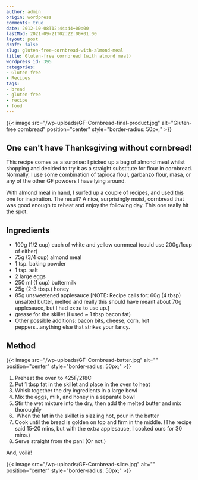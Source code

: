 ```yaml
---
author: admin
origin: wordpress
comments: true
date: 2012-10-08T12:44:44+00:00
lastMod: 2021-09-21T02:22:00+01:00
layout: post
draft: false
slug: gluten-free-cornbread-with-almond-meal
title: Gluten-free cornbread (with almond meal)
wordpress_id: 395
categories:
- Gluten free
- Recipes
tags:
- bread
- gluten-free
- recipe
- food
---
```


{{< image src="/wp-uploads/GF-Cornbread-final-product.jpg" alt="Gluten-free cornbread" position="center" style="border-radius: 50px;" >}}

## One can't have Thanksgiving without cornbread!

This recipe comes as a surprise: I picked up a bag of almond meal whilst shopping and decided to try it as a straight substitute for flour in cornbread. Normally, I use some combination of tapioca flour, garbanzo flour, masa, or any of the other GF powders I have lying around.

With almond meal in hand, I surfed up a couple of recipes, and used [this](http://shecookshecleans.net/2011/10/11/gluten-free-skillet-cornbread/) one for inspiration. The result? A nice, surprisingly moist, cornbread that was good enough to reheat and enjoy the following day. This one really hit the spot.

## Ingredients
- 100g (1/2 cup) each of white and yellow cornmeal (could use 200g/1cup of either)
- 75g (3/4 cup) almond meal
- 1 tsp. baking powder
- 1 tsp. salt
- 2 large eggs
- 250 ml (1 cup) buttermilk
- 25g (2-3 tbsp.) honey
- 85g unsweetened applesauce [NOTE: Recipe calls for: 60g (4 tbsp) unsalted butter, melted and really this should have meant about 70g applesauce, but I had extra to use up.]
- grease for the skillet (I used ~ 1 tbsp bacon fat)
- Other possible additions: bacon bits, cheese, corn, hot peppers...anything else that strikes your fancy.


## Method

{{< image src="/wp-uploads/GF-Cornbread-batter.jpg" alt="" position="center" style="border-radius: 50px;" >}}

1. Preheat the oven to 425F/218C
1. Put 1 tbsp fat in the skillet and place in the oven to heat
1. Whisk together the dry ingredients in a large bowl
1. Mix the eggs, milk, and honey in a separate bowl
1. Stir the wet mixture into the dry, then add the melted butter and mix thoroughly
1.  When the fat in the skillet is sizzling hot, pour in the batter
1. Cook until the bread is golden on top and firm in the middle. (The recipe said 15-20 mins, but with the extra applesauce, I cooked ours for 30 mins.)
1. Serve straight from the pan! (Or not.)

And, voilà!

{{< image src="/wp-uploads/GF-Cornbread-slice.jpg" alt="" position="center" style="border-radius: 50px;" >}}
